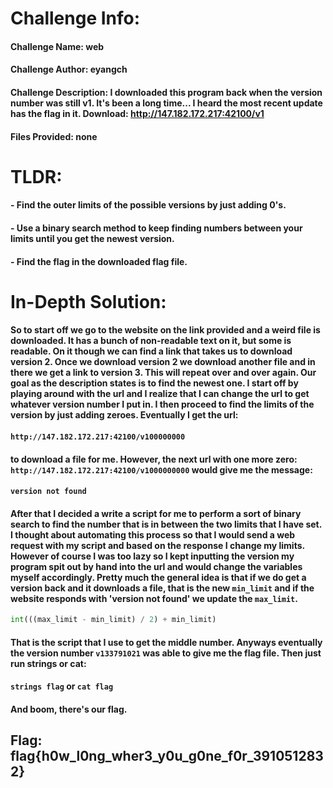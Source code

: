 # Challenge Info:

#### Challenge Name: web

#### Challenge Author: eyangch

#### Challenge Description: I downloaded this program back when the version number was still v1. It's been a long time... I heard the most recent update has the flag in it. Download: http://147.182.172.217:42100/v1

#### Files Provided: none

# TLDR:

#### - Find the outer limits of the possible versions by just adding 0's.
#### - Use a binary search method to keep finding numbers between your limits until you get the newest version.
#### - Find the flag in the downloaded flag file.

# In-Depth Solution: 

#### So to start off we go to the website on the link provided and a weird file is downloaded. It has a bunch of non-readable text on it, but some is readable. On it though we can find a link that takes us to download version 2. Once we download version 2 we download another file and in there we get a link to version 3. This will repeat over and over again. Our goal as the description states is to find the newest one. I start off by playing around with the url and I realize that I can change the url to get whatever version number I put in. I then proceed to find the limits of the version by just adding zeroes. Eventually I get the url:

#### `http://147.182.172.217:42100/v100000000`

#### to download a file for me. However, the next url with one more zero: `http://147.182.172.217:42100/v1000000000` would give me the message:

#### `version not found`

#### After that I decided a write a script for me to perform a sort of binary search to find the number that is in between the two limits that I have set. I thought about automating this process so that I would send a web request with my script and based on the response I change my limits. However of course I was too lazy so I kept inputting the version my program spit out by hand into the url and would change the variables myself accordingly. Pretty much the general idea is that if we do get a version back and it downloads a file, that is the new `min_limit` and if the website responds with 'version not found' we update the `max_limit`. 

```python
int(((max_limit - min_limit) / 2) + min_limit)
```

####  That is the script that I use to get the middle number. Anyways eventually the version number `v133791021` was able to give me the flag file. Then just run strings or cat:

#### `strings flag` or `cat flag`

#### And boom, there's our flag.

## Flag: flag{h0w_l0ng_wher3_y0u_g0ne_f0r_3910512832}
